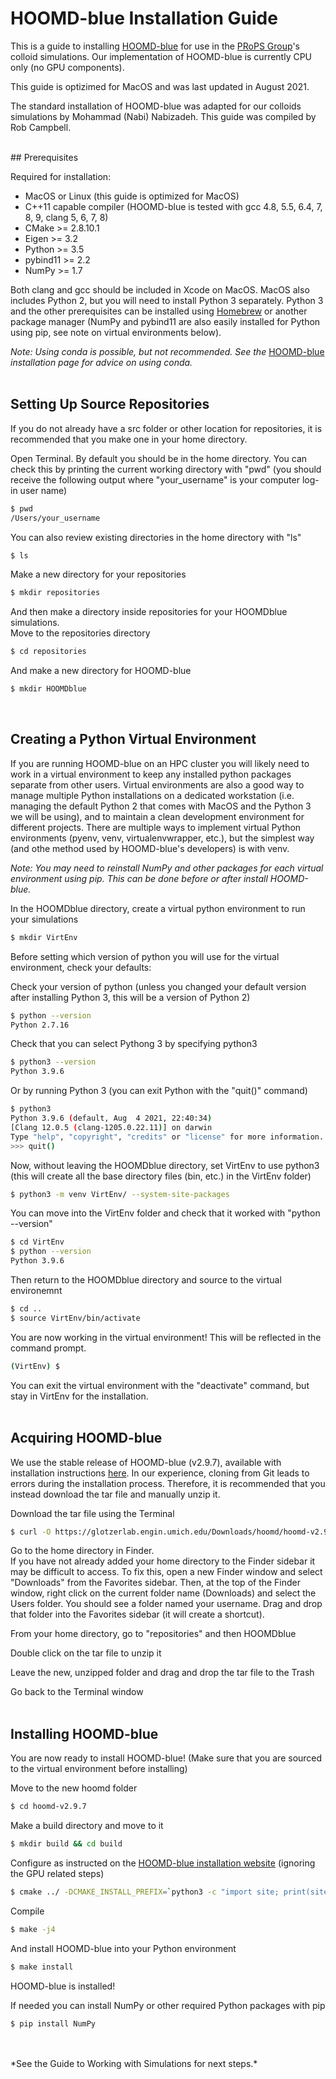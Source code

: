# HOOMD-blue Installation Guide

This is a guide to installing [HOOMD-blue] for use in the [PRoPS Group]'s colloid simulations. Our implementation of HOOMD-blue is currently CPU only (no GPU components). 

This guide is optizimed for MacOS and was last updated in August 2021.

The standard installation of HOOMD-blue was adapted for our colloids simulations by Mohammad (Nabi) Nabizadeh. This guide was compiled by Rob Campbell.

[HOOMD-blue]: https://glotzerlab.engin.umich.edu/hoomd-blue
[PRoPS Group]: https://web.northeastern.edu/complexfluids/

<br>
## Prerequisites

Required for installation:
* MacOS or Linux (this guide is optimized for MacOS)
* C++11 capable compiler (HOOMD-blue is tested with gcc 4.8, 5.5, 6.4, 7, 8, 9, clang 5, 6, 7, 8)
* CMake >= 2.8.10.1
* Eigen >= 3.2
* Python >= 3.5
* pybind11 >= 2.2
* NumPy >= 1.7

Both clang and gcc should be included in Xcode on MacOS. MacOS also includes Python 2, but you will need to install Python 3 separately. Python 3 and the other prerequisites can be installed using [Homebrew](https://brew.sh/) or another package manager (NumPy and pybind11 are also easily installed for Python using pip, see note on virtual environments below). 

*Note: Using conda is possible, but not recommended. See the* [HOOMD-blue](https://hoomd-blue.readthedocs.io/en/stable/installation.html) *installation page for advice on using conda.*
<br>
<br>
## Setting Up Source Repositories

If you do not already have a src folder or other location for repositories, it is recommended that you make one in your home directory.

Open Terminal. By default you should be in the home directory. You can check this by printing the current working directory with "pwd" (you should receive the following output where "your_username" is your computer log-in user name)
```bash
$ pwd
/Users/your_username
```
You can also review existing directories in the home directory with "ls"
```bash
$ ls
```
Make a new directory for your repositories
```bash
$ mkdir repositories
```
And then make a directory inside repositories for your HOOMDblue simulations.<br>
Move to the repositories directory
```bash
$ cd repositories
```
And make a new directory for HOOMD-blue
```bash
$ mkdir HOOMDblue
```
<br>

## Creating a Python Virtual Environment

If you are running HOOMD-blue on an HPC cluster you will likely need to work in a virtual environment to keep any installed python packages separate from other users. Virtual environments are also a good way to manage multiple Python installations on a dedicated workstation (i.e. managing the default Python 2 that comes with MacOS and the Python 3 we will be using), and to maintain a clean development environment for different projects. There are multiple ways to implement virtual Python environments (pyenv, venv, virtualenvwrapper, etc.), but the simplest way (and othe method used by HOOMD-blue's developers) is with venv.

*Note: You may need to reinstall NumPy and other packages for each virtual environment using pip. This can be done before or after install HOOMD-blue.*

In the HOOMDblue directory, create a virtual python environment to run your simulations
```bash
$ mkdir VirtEnv
```

Before setting which version of python you will use for the virtual environment, check your defaults:

Check your version of python (unless you changed your default version after installing Python 3, this will be a version of Python 2)
```bash
$ python --version
Python 2.7.16
```
Check that you can select Pythong 3 by specifying python3
```bash
$ python3 --version
Python 3.9.6
```
Or by running Python 3 (you can exit Python with the "quit()" command)
```bash
$ python3
Python 3.9.6 (default, Aug  4 2021, 22:40:34) 
[Clang 12.0.5 (clang-1205.0.22.11)] on darwin
Type "help", "copyright", "credits" or "license" for more information.
>>> quit()
```

Now, without leaving the HOOMDblue directory, set VirtEnv to use python3 (this will create all the base directory files (bin, etc.) in the VirtEnv folder)
```bash
$ python3 -m venv VirtEnv/ --system-site-packages
```

You can move into the VirtEnv folder and check that it worked with "python --version" 
```bash
$ cd VirtEnv
$ python --version
Python 3.9.6
```
Then return to the HOOMDblue directory and source to the virtual environemnt
```bash
$ cd ..
$ source VirtEnv/bin/activate
```

You are now working in the virtual environment! This will be reflected in the command prompt.
```bash
(VirtEnv) $
```

You can exit the virtual environment with the "deactivate" command, but stay in VirtEnv for the installation.
<br>
<br>
## Acquiring HOOMD-blue

We use the stable release of HOOMD-blue (v2.9.7), available with installation instructions [here](https://hoomd-blue.readthedocs.io/en/stable/installation.html). In our experience, cloning from Git leads to errors during the installation process. Therefore, it is recommended that you instead download the tar file and manually unzip it.

Download the tar file using the Terminal
```bash
$ curl -O https://glotzerlab.engin.umich.edu/Downloads/hoomd/hoomd-v2.9.7.tar.gz
```

Go to the home directory in Finder.<br>
If you have not already added your home directory to the Finder sidebar it may be difficult to access. To fix this, open a new Finder window and select "Downloads" from the Favorites sidebar. Then, at the top of the Finder window, right click on the current folder name (Downloads) and select the Users folder. You should see a folder named your username. Drag and drop that folder into the Favorites sidebar (it will create a shortcut).

From your home directory, go to "repositories" and then HOOMDblue

Double click on the tar file to unzip it

Leave the new, unzipped folder and drag and drop the tar file to the Trash

Go back to the Terminal window
<br>
<br>
## Installing HOOMD-blue

You are now ready to install HOOMD-blue! (Make sure that you are sourced to the virtual environment before installing)

Move to the new hoomd folder
```bash
$ cd hoomd-v2.9.7
```
Make a build directory and move to it
```bash
$ mkdir build && cd build
```
Configure as instructed on the [HOOMD-blue installation website](https://hoomd-blue.readthedocs.io/en/stable/installation.html) (ignoring the GPU related steps)
```bash
$ cmake ../ -DCMAKE_INSTALL_PREFIX=`python3 -c "import site; print(site.getsitepackages()[0])"`
```
Compile
```bash
$ make -j4
```
And install HOOMD-blue into your Python environment
```bash
$ make install
```

HOOMD-blue is installed!

If needed you can install NumPy or other required Python packages with pip
```bash
$ pip install NumPy
```
<br>
<br>
*See the Guide to Working with Simulations for next steps.*

